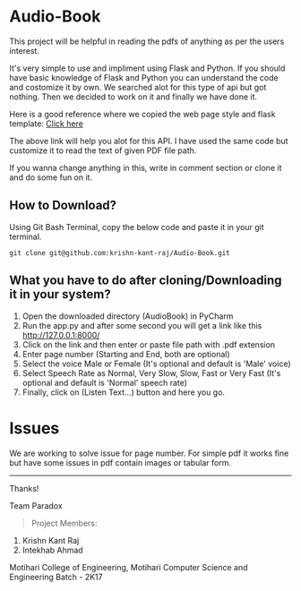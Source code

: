 # Audio-Book
This project will be helpful in reading the pdfs of anything as per the users interest.

It's very simple to use and impliment using Flask and Python. If you should have basic knowledge of Flask and Python you can understand the code and costomize it by own.
We searched alot for this type of api but got nothing. Then we decided to work on it and finally we have done it.


Here is a good reference where we copied the web page style and flask template: [Click here](https://dev.to/siddheshshankar/build-a-text-to-speech-service-with-python-flask-framework-3966)

The above link will help you alot for this API.
I have used the same code but customize it to read the text of given PDF file path.

If you wanna change anything in this, write in comment section or clone it and do some fun on it.

## How to Download?
Using Git Bash Terminal, copy the below code and paste it in your git terminal.
```
git clone git@github.com:krishn-kant-raj/Audio-Book.git
```

## What you have to do after cloning/Downloading it in your system? 

1. Open the downloaded directory (AudioBook) in PyCharm
2. Run the app.py and after some second you will get a link like this http://127.0.0.1:8000/
3. Click on the link and then enter or paste file path with .pdf extension
4. Enter page number (Starting and End, both are optional)
5. Select the voice Male or Female (It's optional and default is 'Male' voice) 
6. Select Speech Rate as Normal, Very Slow, Slow, Fast or Very Fast (It's optional and default is 'Normal' speech rate)
7. Finally, click on (Listen Text...) button and here you go.

# Issues
We are working to solve issue for page number. For simple pdf it works fine but have some issues in pdf contain images or tabular form.
***
Thanks!

Team Paradox

> Project Members:
1. Krishn Kant Raj
2. Intekhab Ahmad

Motihari College of Engineering, Motihari
Computer Science and Engineering
Batch - 2K17

